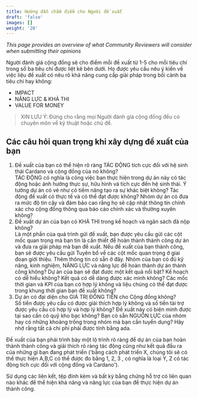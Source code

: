 ```yaml
---
title: Hướng dẫn chấm điểm cho Người đề xuất
draft: 'false'
images: []
weight: '20'
---
```


*This page provides an overview of what Community Reviewers will consider when submitting their opinions*

Người đánh giá cộng đồng sẽ cho điểm mỗi đề xuất từ ​​1-5 cho mỗi tiêu chí trong số ba tiêu chí được liệt kê bên dưới. Họ được yêu cầu nêu ý kiến ​​về việc liệu đề xuất có nêu rõ khả năng cung cấp giải pháp trong bối cảnh ba tiêu chí hay không:

- IMPACT
- NĂNG LỰC &amp; KHẢ THI
- VALUE FOR MONEY

> XIN LƯU Ý: Đừng cho rằng mọi Người đánh giá cộng đồng đều có chuyên môn về kỹ thuật hoặc chủ đề.

## Các câu hỏi quan trọng khi xây dựng đề xuất của bạn

1. Đề xuất của bạn có thể hiện rõ ràng TÁC ĐỘNG tích cực đối với hệ sinh thái Cardano và cộng đồng của nó không?<br> TÁC ĐỘNG có nghĩa là công việc bạn thực hiện trong dự án này có tác động hoặc ảnh hưởng thực sự, hữu hình và tích cực đến hệ sinh thái. Ý tưởng dự án có vẻ như có tiềm năng tạo ra sự khác biệt không? Tác động đề xuất có thực tế và có thể đạt được không? Nhóm dự án có đưa ra mức độ tin cậy và đảm bảo cao rằng họ sẽ cập nhật thông tin chính xác cho cộng đồng thông qua báo cáo chính xác và thường xuyên không?
2. Đề xuất dự án của bạn có KHẢ THI trong kế hoạch và ngân sách đã nộp không?<br> Là một phần của quá trình gửi đề xuất, bạn được yêu cầu gửi các cột mốc quan trọng mà bạn tin là cần thiết để hoàn thành thành công dự án và đưa ra giải pháp mà bạn đề xuất. Nếu đề xuất của bạn thành công, bạn sẽ được yêu cầu gửi Tuyên bố về các cột mốc quan trọng ở giai đoạn giới thiệu. Thêm thông tin có sẵn ở đây. Nhóm của bạn có đủ kỹ năng, kinh nghiệm, NĂNG LỰC và năng lực để hoàn thành dự án thành công không? Dự án của bạn sẽ đạt được một kết quả nổi bật? Kế hoạch có dễ hiểu không? Kết quả có dễ dàng được xác minh không? Các mốc thời gian và KPI của bạn có hợp lý không và liệu chúng có thể đạt được trong khung thời gian bạn đề xuất không?
3. Dự án có đại diện cho GIÁ TRỊ ĐỒNG TIỀN cho Cộng đồng không?<br> Số tiền được yêu cầu có được giải thích hợp lý không và số tiền tài trợ được yêu cầu có hợp lý và hợp lý không? Đề xuất này có biện minh được tại sao cần có quỹ kho bạc không? Bạn có sẵn NGUỒN LỰC của nhóm hay có những khoảng trống trong nhóm mà bạn cần tuyển dụng? Hãy nhớ rằng tất cả chi phí phải được tính bằng ada.

Đề xuất của bạn phải trình bày một lộ trình rõ ràng để dự án của bạn hoàn thành thành công và giải thích rõ ràng tác động cũng như kết quả đầu ra của những gì bạn đang phát triển ('bằng cách phát triển X, chúng tôi sẽ có thể thực hiện A,B,C có thể được đo bằng 1, 2, 3 , có nghĩa là loại Y, Z có tác động tích cực đối với cộng đồng và Cardano').

Sử dụng các liên kết, tệp đính kèm và bất kỳ bằng chứng hỗ trợ có liên quan nào khác để thể hiện khả năng và năng lực của bạn để thực hiện dự án thành công.
